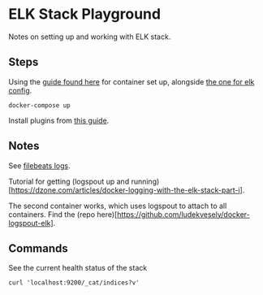 # ELK Stack Playground

Notes on setting up and working with ELK stack. 

## Steps

Using the [guide found here](https://elk-docker.readthedocs.io/) for container set up, alongside [the one for elk config](https://howtodoinjava.com/microservices/elk-stack-tutorial-example/).

```
docker-compose up 
```

Install plugins from [this guide](https://github.com/spujadas/elk-docker/blob/01f7ab09522007ef7ef93098ee5a4f507b87eacb/docs/index.md#installing-kibana-plugins). 

## Notes

See [filebeats logs](https://www.elastic.co/guide/en/beats/filebeat/current/filebeat-input-log.html).

Tutorial for getting (logspout up and running)[https://dzone.com/articles/docker-logging-with-the-elk-stack-part-i].

The second container works, which uses logspout to attach to all containers. Find the (repo here)[https://github.com/ludekvesely/docker-logspout-elk].

## Commands

See the current health status of the stack

```
curl 'localhost:9200/_cat/indices?v'
```
